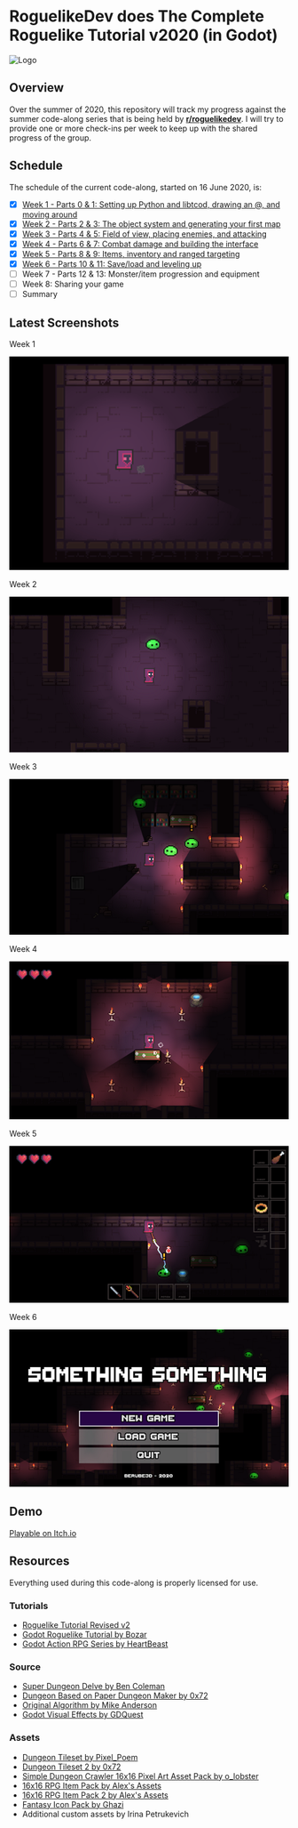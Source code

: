 # RoguelikeDev does The Complete Roguelike Tutorial v2020 (in Godot)

![Logo](https://i.imgur.com/sgsO37A.png)

## Overview

Over the summer of 2020, this repository will track my progress against the summer code-along series that is being held by **[r/roguelikedev](https://old.reddit.com/r/roguelikedev)**.  I will try to provide one or more check-ins per week to keep up with the shared progress of the group.

## Schedule

The schedule of the current code-along, started on 16 June 2020, is:

- [x] [Week 1 - Parts 0 & 1: Setting up Python and libtcod, drawing an @, and moving around](https://old.reddit.com/r/roguelikedev/comments/ha1zty/so_it_begins_roguelikedev_does_the_complete/)
- [x] [Week 2 - Parts 2 & 3: The object system and generating your first map](https://old.reddit.com/r/roguelikedev/comments/he3lfo/roguelikedev_does_the_complete_roguelike_tutorial/)
- [x] [Week 3 - Parts 4 & 5: Field of view, placing enemies, and attacking](https://old.reddit.com/r/roguelikedev/comments/hif9df/roguelikedev_does_the_complete_roguelike_tutorial/)
- [x] [Week 4 - Parts 6 & 7: Combat damage and building the interface](https://old.reddit.com/r/roguelikedev/comments/hmn5tb/week_4_parts_6_7_combat_damage_and_building_the/)
- [x] [Week 5 - Parts 8 & 9: Items, inventory and ranged targeting](https://old.reddit.com/r/roguelikedev/comments/hqtl8e/roguelikedev_does_the_complete_roguelike_tutorial/)
- [x] [Week 6 - Parts 10 & 11: Save/load and leveling up](https://old.reddit.com/r/roguelikedev/comments/huzu88/roguelikedev_does_the_complete_roguelike_tutorial/)
- [ ] Week 7 - Parts 12 & 13: Monster/item progression and equipment
- [ ] Week 8: Sharing your game
- [ ] Summary

## Latest Screenshots

Week 1

![Week1](Images/week1.gif?raw=true)

Week 2

![Week2](Images/week2.png?raw=true)

Week 3

![Week3](Images/week3.png?raw=true)

Week 4

![Week4](Images/week4.png?raw=true)

Week 5

![Week5](Images/week5.png?raw=true)

Week 6

![Week6](Images/week6.png?raw=true)

## Demo

[Playable on Itch.io](https://berubejd.itch.io/roguelike)

## Resources

Everything used during this code-along is properly licensed for use.

### Tutorials

- [Roguelike Tutorial Revised v2](http://rogueliketutorials.com/tutorials/tcod/v2/)
- [Godot Roguelike Tutorial by Bozar](https://github.com/Bozar/GodotRoguelikeTutorial/wiki)
- [Godot Action RPG Series by HeartBeast](https://www.youtube.com/playlist?list=PL9FzW-m48fn2SlrW0KoLT4n5egNdX-W9a)

### Source

- [Super Dungeon Delve by Ben Coleman](https://github.com/benc-uk/super-dungeon-delve)
- [Dungeon Based on Paper Dungeon Maker by 0x72](https://0x72.itch.io/paperdungeonmaker)
- [Original Algorithm by Mike Anderson](http://www.roguebasin.com/index.php?title=Dungeon-Building_Algorithm)
- [Godot Visual Effects by GDQuest](https://github.com/GDQuest/godot-visual-effects)

### Assets

- [Dungeon Tileset by Pixel_Poem](https://pixel-poem.itch.io/dungeon-assetpuck)
- [Dungeon Tileset 2 by 0x72](https://0x72.itch.io/dungeontileset-ii)
- [Simple Dungeon Crawler 16x16 Pixel Art Asset Pack by o_lobster](https://o-lobster.itch.io/simple-dungeon-crawler-16x16-pixel-pack)
- [16x16 RPG Item Pack by Alex's Assets](https://alexs-assets.itch.io/16x16-rpg-item-pack)
- [16x16 RPG Item Pack 2 by Alex's Assets](https://alexs-assets.itch.io/16x16-rpg-item-pack-2)
- [Fantasy Icon Pack by Ghazi](https://ghazi.itch.io/fantasy-icon-pack)
- Additional custom assets by Irina Petrukevich
